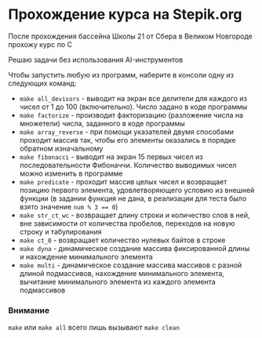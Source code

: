 # Прохождение курса на Stepik.org
После прохождения бассейна Школы 21 от Сбера в Великом Новгороде прохожу курс по C

Решаю задачи без использования AI-инструментов

Чтобы запустить любую из программ, наберите в консоли одну из следующих команд:

* `make all_devisors` - выводит на экран все делители для каждого из чисел от 1 до 100 (включительно). Число задано в коде программы
* `make factorize` - производит факторизацию (разложение числа на множетели) числа, заданного в коде программы
* `make array_reverse` - при помощи указателей двумя способами проходит массив так, чтобы его элементы оказались в порядке обратном изначальному
* `make fibonacci` - выводит на экран 15 первых чисел из последовательности Фибоначчи. Количество выводимых чисел можно изменить в программе
* `make predicate` - проходит массив целых чисел и возвращает позицию первого элемента, удовлетворяющего условию из внешней функции (в задании функция не дана, в реализации для теста было взято значение `num % 3 == 0`)
* `make str_ct_wc` - возвращает длину строки и количество слов в ней, вне зависимости от количества пробелов, переходов на новую строку и табулирования
* `make ct_0` - возвращает количество нулевых байтов в строке
* `make dyna` - динамическое создание массива фиксированной длины и нахождение минимального элемента
* `make multi` - динамическое создание массива массивов с разной длиной подмассивов, нахождение минимального элемента, вычитание минимального элемента из каждого элемента подмассивов

### Внимание
`make` или `make all` всего лишь вызывают `make clean`